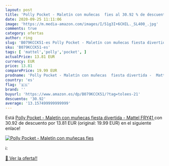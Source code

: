 ```yaml
---
layout: post
title: 'Polly Pocket - Maletín con muñecas  fies al 30.92 % de descuento'
date: 2020-09-25 11:11:06
image: 'https://m.media-amazon.com/images/I/51g3I+6CHIL._SL400_.jpg'
comments: true
category: ofertas
author: ring
slug: 'B079KCCK51-es Polly Pocket - Maletín con muñecas fiesta divertida -...'
sku: 'B079KCCK51-es'
tags: [ 'mattel','polly','pocket', ]
actualPrice: 13.81 EUR
currency: EUR
price: 13.81
comparePrice: 19.99 EUR
prodname: 'Polly Pocket - Maletín con muñecas  fiesta divertida -  Mattel FRY41 '
country: 'es'
flag: '🇪🇸'
brand: ''
buyurl: 'https://www.amazon.es/dp/B079KCCK51/?tag=tolees-21'
descuento: '30.92'
average: '13.157499999999999'
---
```


Está [Polly Pocket - Maletín con muñecas  fiesta divertida -  Mattel FRY41 ](https://www.amazon.es/dp/B079KCCK51/?tag=tolees-21) con 30.92 de descuento por 13.81 EUR (original: 19.99 EUR) en el siguiente enlace!

[![Polly Pocket - Maletín con muñecas  fies](https://m.media-amazon.com/images/I/51g3I+6CHIL._SL400_.jpg)](https://www.amazon.es/dp/B079KCCK51/?tag=tolees-21)

ℹ️:


[🛒 Ver la oferta!!](https://www.amazon.es/dp/B079KCCK51/?tag=tolees-21)

